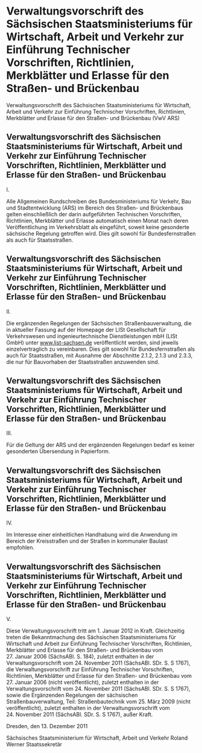# Verwaltungsvorschrift des Sächsischen Staatsministeriums für Wirtschaft, Arbeit und Verkehr zur Einführung Technischer Vorschriften, Richtlinien, Merkblätter und Erlasse für den Straßen- und Brückenbau 



Verwaltungsvorschrift des Sächsischen Staatsministeriums für Wirtschaft, Arbeit und Verkehr zur Einführung Technischer Vorschriften, Richtlinien, Merkblätter und Erlasse für den Straßen- und Brückenbau (VwV ARS)

## Verwaltungsvorschrift des Sächsischen Staatsministeriums für Wirtschaft, Arbeit und Verkehr zur Einführung Technischer Vorschriften, Richtlinien, Merkblätter und Erlasse für den Straßen- und Brückenbau 

 I.

Alle Allgemeinen Rundschreiben des Bundesministeriums für Verkehr, Bau und Stadtentwicklung (ARS) im Bereich des Straßen- und Brückenbaus gelten einschließlich der darin aufgeführten Technischen Vorschriften, Richtlinien, Merkblätter und Erlasse automatisch einen Monat nach deren Veröffentlichung im Verkehrsblatt als eingeführt, soweit keine gesonderte sächsische Regelung getroffen wird. Dies gilt sowohl für Bundesfernstraßen als auch für Staatsstraßen.


## Verwaltungsvorschrift des Sächsischen Staatsministeriums für Wirtschaft, Arbeit und Verkehr zur Einführung Technischer Vorschriften, Richtlinien, Merkblätter und Erlasse für den Straßen- und Brückenbau 

 II.

Die ergänzenden Regelungen der Sächsischen Straßenbauverwaltung, die in aktueller Fassung auf der Homepage der LISt Gesellschaft für Verkehrswesen und ingenieurtechnische Dienstleistungen mbH (LISt GmbH) unter www.list-sachsen.de veröffentlicht werden, sind jeweils einzelvertraglich zu vereinbaren. Dies gilt sowohl für Bundesfernstraßen als auch für Staatsstraßen, mit Ausnahme der Abschnitte 2.1.2, 2.1.3 und 2.3.3, die nur für Bauvorhaben der Staatsstraßen anzuwenden sind.


## Verwaltungsvorschrift des Sächsischen Staatsministeriums für Wirtschaft, Arbeit und Verkehr zur Einführung Technischer Vorschriften, Richtlinien, Merkblätter und Erlasse für den Straßen- und Brückenbau 

 III.

Für die Geltung der ARS und der ergänzenden Regelungen bedarf es keiner gesonderten Übersendung in Papierform.


## Verwaltungsvorschrift des Sächsischen Staatsministeriums für Wirtschaft, Arbeit und Verkehr zur Einführung Technischer Vorschriften, Richtlinien, Merkblätter und Erlasse für den Straßen- und Brückenbau 

 IV.

Im Interesse einer einheitlichen Handhabung wird die Anwendung im Bereich der Kreisstraßen und der Straßen in kommunaler Baulast empfohlen.


## Verwaltungsvorschrift des Sächsischen Staatsministeriums für Wirtschaft, Arbeit und Verkehr zur Einführung Technischer Vorschriften, Richtlinien, Merkblätter und Erlasse für den Straßen- und Brückenbau 

 V.

Diese Verwaltungsvorschrift tritt am 1. Januar 2012 in Kraft. Gleichzeitig treten die Bekanntmachung des Sächsischen Staatsministeriums für Wirtschaft und Arbeit zur Einführung Technischer Vorschriften, Richtlinien, Merkblätter und Erlasse für den Straßen- und Brückenbau vom 27. Januar 2006 (SächsABl. S. 184), zuletzt enthalten in der Verwaltungsvorschrift vom 24. November 2011 (SächsABl. SDr. S. S 1767), die Verwaltungsvorschrift zur Einführung Technischer Vorschriften, Richtlinien, Merkblätter und Erlasse für den Straßen- und Brückenbau vom 27. Januar 2006 (nicht veröffentlicht), zuletzt enthalten in der Verwaltungsvorschrift vom 24. November 2011 (SächsABl. SDr. S. S 1767), sowie die Ergänzenden Regelungen der sächsischen Straßenbauverwaltung, Teil: Straßenbautechnik vom 25. März 2009 (nicht veröffentlicht), zuletzt enthalten in der Verwaltungsvorschrift vom 24. November 2011 (SächsABl. SDr. S. S 1767), außer Kraft.

Dresden, den 13. Dezember 2011

Sächsisches Staatsministerium 
           für Wirtschaft, Arbeit und Verkehr 
           Roland Werner 
           Staatssekretär

